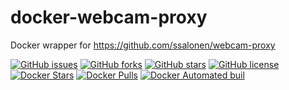 # docker-webcam-proxy
Docker wrapper for https://github.com/ssalonen/webcam-proxy

[![GitHub issues](https://img.shields.io/github/issues/wimmme/docker-webcam-proxy.svg)](https://github.com/wimmme/docker-webcam-proxy/issues)
[![GitHub forks](https://img.shields.io/github/forks/wimmme/docker-webcam-proxy.svg)](https://github.com/wimmme/docker-webcam-proxy/network)
[![GitHub stars](https://img.shields.io/github/stars/wimmme/docker-webcam-proxy.svg)](https://github.com/wimmme/docker-webcam-proxy/stargazers)
[![GitHub license](https://img.shields.io/badge/license-MIT-blue.svg)](https://raw.githubusercontent.com/wimmme/docker-webcam-proxy/master/LICENSE)
[![Docker Stars](https://img.shields.io/docker/stars/wimmme/docker-webcam-proxy.svg)](https://hub.docker.com/r/wimmme/docker-webcam-proxy)
[![Docker Pulls](https://img.shields.io/docker/pulls/wimmme/docker-webcam-proxy.svg)](https://hub.docker.com/r/wimmme/docker-webcam-proxy)
[![Docker Automated buil](https://img.shields.io/docker/automated/wimmme/docker-webcam-proxy.svg)](https://hub.docker.com/r/wimmme/docker-webcam-proxy)



